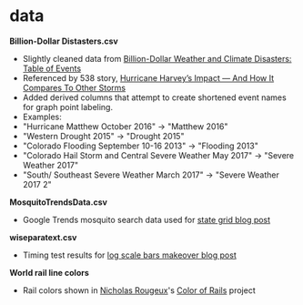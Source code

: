 # data

**Billion-Dollar Distasters.csv**
* Slightly cleaned data from [Billion-Dollar Weather and Climate Disasters: Table of Events]( https://www.ncdc.noaa.gov/billions/events/US/1980-2017)
* Referenced by 538 story, [Hurricane Harvey’s Impact — And How It Compares To Other Storms](https://fivethirtyeight.com/features/hurricane-harveys-impact-and-how-it-compares-to-other-storms/)
* Added derived columns that attempt to create shortened event names for graph point labeling.
* Examples:
* "Hurricane Matthew October 2016" -> "Matthew 2016"
* "Western Drought 2015" -> "Drought 2015"
* "Colorado Flooding September 10-16 2013" -> "Flooding 2013"
* "Colorado Hail Storm and Central Severe Weather May 2017" -> "Severe Weather 2017"
* "South/ Southeast Severe Weather March 2017" -> "Severe Weather 2017 2"

**MosquitoTrendsData.csv**
* Google Trends mosquito search data used for [state grid blog post](http://blogs.sas.com/content/jmp/2016/05/24/remaking-mosquito-trends-chart/)

**wiseparatext.csv**
* Timing test results for [log scale bars makeover blog post](http://blogs.sas.com/content/jmp/2016/06/29/graph-makeover-bars-on-a-log-scale/)

**World rail line colors**
 * Rail colors shown in [Nicholas Rougeux](https://twitter.com/rougeux)'s [Color of Rails](https://www.c82.net/work/?id=355) project
 
